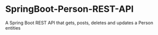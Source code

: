 # SpringBoot-Person-REST-API
A Spring Boot REST API that gets, posts, deletes and updates a Person entities
